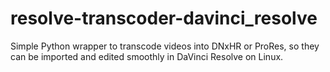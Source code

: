 # resolve-transcoder-davinci_resolve
Simple Python wrapper to transcode videos into DNxHR or ProRes,   so they can be imported and edited smoothly in DaVinci Resolve on Linux.
